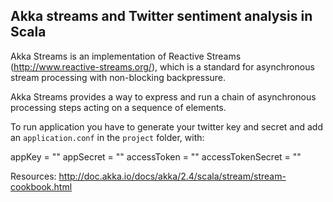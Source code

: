 Akka streams and Twitter sentiment analysis in Scala
--------------------------


Akka Streams is an implementation of Reactive Streams (http://www.reactive-streams.org/),
which is a standard for asynchronous stream processing with non-blocking backpressure.

Akka Streams provides a way to express and run a chain of asynchronous processing steps acting on a sequence of elements.


To run application you have to generate your twitter key and secret and add an `application.conf` in the `project` folder, with:

appKey = "<your app key>"
appSecret = "<your app secret>"
accessToken = "<your access token>"
accessTokenSecret = "<your access token secret>"


Resources:
  http://doc.akka.io/docs/akka/2.4/scala/stream/stream-cookbook.html